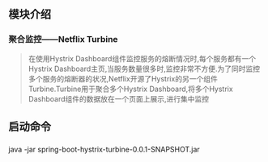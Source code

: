 ## 模块介绍
### 聚合监控——Netflix Turbine
> 在使用Hystrix Dashboard组件监控服务的熔断情况时,每个服务都有一个Hystrix Dashboard主页,当服务数量很多时,监控非常不方便.为了同时监控多个服务的熔断器的状况,Netflix开源了Hystrix的另一个组件Turbine.Turbine用于聚合多个Hystrix Dashboard,将多个Hystrix Dashboard组件的数据放在一个页面上展示,进行集中监控
## 启动命令
### 
java -jar spring-boot-hystrix-turbine-0.0.1-SNAPSHOT.jar